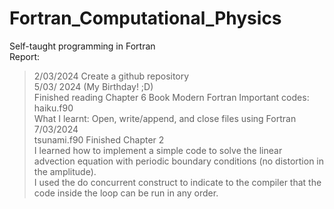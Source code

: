 # Fortran_Computational_Physics
Self-taught programming in Fortran \
Report: 
> 2/03/2024 Create a github repository \
> 5/03/ 2024 (My Birthday! ;D) \
            Finished reading Chapter 6 Book Modern Fortran 
            Important codes: haiku.f90 \
            What I learnt: Open, write/append, and close files using Fortran \
> 7/03/2024 \
            tsunami.f90 
            Finished Chapter 2 \
            I learned how to implement a simple code to solve the linear advection equation with periodic boundary conditions (no distortion in the amplitude). \
            I used the do concurrent construct to indicate to the compiler that the code inside the loop can be run in any order.
